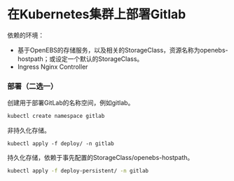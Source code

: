 # 在Kubernetes集群上部署Gitlab
依赖的环境：
- 基于OpenEBS的存储服务，以及相关的StorageClass，资源名称为openebs-hostpath；或设定一个默认的StorageClass。
- Ingress Nginx Controller

### 部署（二选一）

创建用于部署GitLab的名称空间，例如gitlab。

```bash
kubectl create namespace gitlab
```

非持久化存储。

```
kubectl apply -f deploy/ -n gitlab
```

持久化存储，依赖于事先配置的StorageClass/openebs-hostpath。

```bash
kubectl apply -f deploy-persistent/ -n gitlab
```

